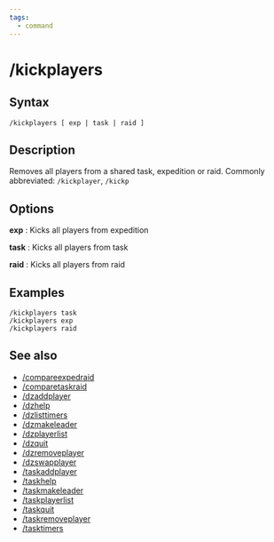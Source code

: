 ```yaml
---
tags:
  - command
---
```


# /kickplayers

## Syntax

<!--cmd-syntax-start-->
```eqcommand
/kickplayers [ exp | task | raid ]
```
<!--cmd-syntax-end-->

## Description

<!--cmd-desc-start-->
Removes all players from a shared task, expedition or raid. Commonly abbreviated: `/kickplayer`, `/kickp`
<!--cmd-desc-end-->

## Options

**exp**
:   Kicks all players from expedition

**task**
:   Kicks all players from task

**raid**
:   Kicks all players from raid

## Examples

```eqcommand
/kickplayers task
/kickplayers exp
/kickplayers raid
```

## See also

- [/compareexpedraid](cmd-compareexpedraid.md)
- [/comparetaskraid](cmd-comparetaskraid.md)
- [/dzaddplayer](cmd-dzaddplayer.md)
- [/dzhelp](cmd-dzhelp.md)
- [/dzlisttimers](cmd-dzlisttimers.md)
- [/dzmakeleader](cmd-dzmakeleader.md)
- [/dzplayerlist](cmd-dzplayerlist.md)
- [/dzquit](cmd-dzquit.md)
- [/dzremoveplayer](cmd-dzremoveplayer.md)
- [/dzswapplayer](cmd-dzswapplayer.md)
- [/taskaddplayer](cmd-taskaddplayer.md)
- [/taskhelp](cmd-taskhelp.md)
- [/taskmakeleader](cmd-taskmakeleader.md)
- [/taskplayerlist](cmd-taskplayerlist.md)
- [/taskquit](cmd-taskquit.md)
- [/taskremoveplayer](cmd-taskremoveplayer.md)
- [/tasktimers](cmd-tasktimers.md)

